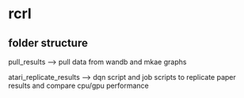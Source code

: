 # rcrl

## folder structure
pull_results --> pull data from wandb and mkae graphs

atari_replicate_results --> dqn script and job scripts to replicate paper results and compare cpu/gpu performance
